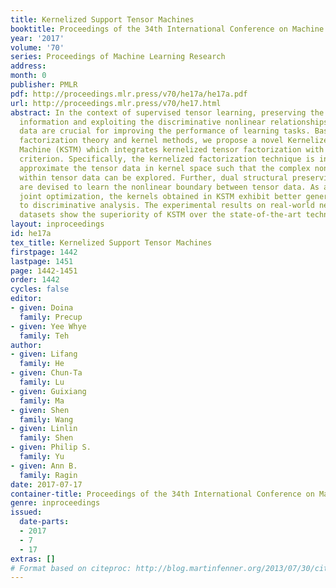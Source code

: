 ```yaml
---
title: Kernelized Support Tensor Machines
booktitle: Proceedings of the 34th International Conference on Machine Learning
year: '2017'
volume: '70'
series: Proceedings of Machine Learning Research
address: 
month: 0
publisher: PMLR
pdf: http://proceedings.mlr.press/v70/he17a/he17a.pdf
url: http://proceedings.mlr.press/v70/he17.html
abstract: In the context of supervised tensor learning, preserving the structural
  information and exploiting the discriminative nonlinear relationships of tensor
  data are crucial for improving the performance of learning tasks. Based on tensor
  factorization theory and kernel methods, we propose a novel Kernelized Support Tensor
  Machine (KSTM) which integrates kernelized tensor factorization with maximum-margin
  criterion. Specifically, the kernelized factorization technique is introduced to
  approximate the tensor data in kernel space such that the complex nonlinear relationships
  within tensor data can be explored. Further, dual structural preserving kernels
  are devised to learn the nonlinear boundary between tensor data. As a result of
  joint optimization, the kernels obtained in KSTM exhibit better generalization power
  to discriminative analysis. The experimental results on real-world neuroimaging
  datasets show the superiority of KSTM over the state-of-the-art techniques.
layout: inproceedings
id: he17a
tex_title: Kernelized Support Tensor Machines
firstpage: 1442
lastpage: 1451
page: 1442-1451
order: 1442
cycles: false
editor:
- given: Doina
  family: Precup
- given: Yee Whye
  family: Teh
author:
- given: Lifang
  family: He
- given: Chun-Ta
  family: Lu
- given: Guixiang
  family: Ma
- given: Shen
  family: Wang
- given: Linlin
  family: Shen
- given: Philip S.
  family: Yu
- given: Ann B.
  family: Ragin
date: 2017-07-17
container-title: Proceedings of the 34th International Conference on Machine Learning
genre: inproceedings
issued:
  date-parts:
  - 2017
  - 7
  - 17
extras: []
# Format based on citeproc: http://blog.martinfenner.org/2013/07/30/citeproc-yaml-for-bibliographies/
---
```

